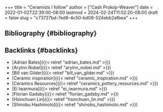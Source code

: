 +++
title = "Ceramists I follow"
author = ["Cash Prokop-Weaver"]
date = 2022-01-02T22:39:00-08:00
lastmod = 2024-02-24T11:52:20-08:00
draft = false
slug = "c73727bd-7ed8-4c50-bd08-524ebb2afbea"
+++

## Bibliography {#bibliography}

<style>.csl-entry{text-indent: -1.5em; margin-left: 1.5em;}</style><div class="csl-bib-body">
</div>


## Backlinks {#backlinks}

-   [Adrian Bates]({{< relref "adrian_bates.md" >}})
-   [Arylnn Nobel]({{< relref "arylnn_nobel.md" >}})
-   [Bill van Gilder]({{< relref "bill_van_gilder.md" >}})
-   [Ceramic inspiration]({{< relref "ceramic_inspiration.md" >}})
-   [Ceramics Resources]({{< relref "ceramics_pottery_resources.md" >}})
-   [Ei Iwarmura]({{< relref "ei_iwarmura.md" >}})
-   [Florian Gadsby]({{< relref "florian_gadsby.md" >}})
-   [Hsinchuen Lin]({{< relref "hsinchuen_lin.md" >}})
-   [Shinobu Hashimoto]({{< relref "shinobu_hashimoto.md" >}})
